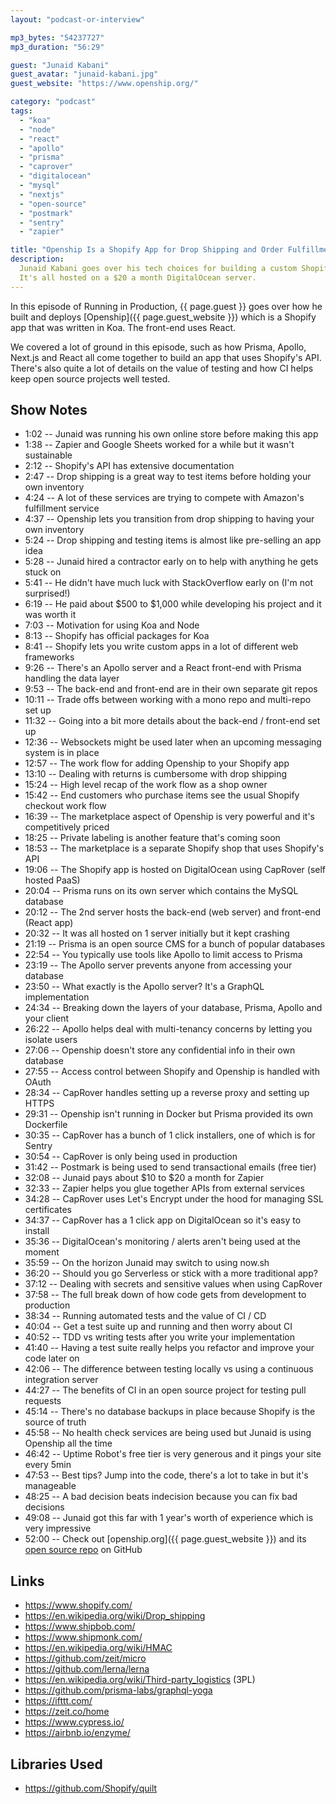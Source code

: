 ```yaml
---
layout: "podcast-or-interview"

mp3_bytes: "54237727"
mp3_duration: "56:29"

guest: "Junaid Kabani"
guest_avatar: "junaid-kabani.jpg"
guest_website: "https://www.openship.org/"

category: "podcast"
tags:
  - "koa"
  - "node"
  - "react"
  - "apollo"
  - "prisma"
  - "caprover"
  - "digitalocean"
  - "mysql"
  - "nextjs"
  - "open-source"
  - "postmark"
  - "sentry"
  - "zapier"

title: "Openship Is a Shopify App for Drop Shipping and Order Fulfillment"
description:
  Junaid Kabani goes over his tech choices for building a custom Shopify app.
  It's all hosted on a $20 a month DigitalOcean server.
---
```


In this episode of Running in Production, {{ page.guest }} goes over how he
built and deploys [Openship]({{ page.guest_website }}) which is a Shopify app
that was written in Koa. The front-end uses React.

We covered a lot of ground in this episode, such as how Prisma, Apollo, Next.js
and React all come together to build an app that uses Shopify's API. There's
also quite a lot of details on the value of testing and how CI helps keep open
source projects well tested.

## Show Notes

- 1:02 -- Junaid was running his own online store before making this app
- 1:38 -- Zapier and Google Sheets worked for a while but it wasn't sustainable
- 2:12 -- Shopify's API has extensive documentation
- 2:47 -- Drop shipping is a great way to test items before holding your own inventory
- 4:24 -- A lot of these services are trying to compete with Amazon's fulfillment service
- 4:37 -- Openship lets you transition from drop shipping to having your own inventory
- 5:24 -- Drop shipping and testing items is almost like pre-selling an app idea
- 5:28 -- Junaid hired a contractor early on to help with anything he gets stuck on
- 5:41 -- He didn't have much luck with StackOverflow early on (I'm not surprised!)
- 6:19 -- He paid about $500 to $1,000 while developing his project and it was worth it
- 7:03 -- Motivation for using Koa and Node
- 8:13 -- Shopify has official packages for Koa
- 8:41 -- Shopify lets you write custom apps in a lot of different web frameworks
- 9:26 -- There's an Apollo server and a React front-end with Prisma handling the data layer
- 9:53 -- The back-end and front-end are in their own separate git repos
- 10:11 -- Trade offs between working with a mono repo and multi-repo set up
- 11:32 -- Going into a bit more details about the back-end / front-end set up
- 12:36 -- Websockets might be used later when an upcoming messaging system is in place
- 12:57 -- The work flow for adding Openship to your Shopify app
- 13:10 -- Dealing with returns is cumbersome with drop shipping
- 15:24 -- High level recap of the work flow as a shop owner
- 15:42 -- End customers who purchase items see the usual Shopify checkout work flow
- 16:39 -- The marketplace aspect of Openship is very powerful and it's competitively priced
- 18:25 -- Private labeling is another feature that's coming soon
- 18:53 -- The marketplace is a separate Shopify shop that uses Shopify's API
- 19:06 -- The Shopify app is hosted on DigitalOcean using CapRover (self hosted PaaS)
- 20:04 -- Prisma runs on its own server which contains the MySQL database
- 20:12 -- The 2nd server hosts the back-end (web server) and front-end (React app)
- 20:32 -- It was all hosted on 1 server initially but it kept crashing
- 21:19 -- Prisma is an open source CMS for a bunch of popular databases
- 22:54 -- You typically use tools like Apollo to limit access to Prisma
- 23:19 -- The Apollo server prevents anyone from accessing your database
- 23:50 -- What exactly is the Apollo server? It's a GraphQL implementation
- 24:34 -- Breaking down the layers of your database, Prisma, Apollo and your client
- 26:22 -- Apollo helps deal with multi-tenancy concerns by letting you isolate users
- 27:06 -- Openship doesn't store any confidential info in their own database
- 27:55 -- Access control between Shopify and Openship is handled with OAuth
- 28:34 -- CapRover handles setting up a reverse proxy and setting up HTTPS
- 29:31 -- Openship isn't running in Docker but Prisma provided its own Dockerfile
- 30:35 -- CapRover has a bunch of 1 click installers, one of which is for Sentry
- 30:54 -- CapRover is only being used in production
- 31:42 -- Postmark is being used to send transactional emails (free tier)
- 32:08 -- Junaid pays about $10 to $20 a month for Zapier
- 32:33 -- Zapier helps you glue together APIs from external services
- 34:28 -- CapRover uses Let's Encrypt under the hood for managing SSL certificates
- 34:37 -- CapRover has a 1 click app on DigitalOcean so it's easy to install
- 35:36 -- DigitalOcean's monitoring / alerts aren't being used at the moment
- 35:59 -- On the horizon Junaid may switch to using now.sh
- 36:20 -- Should you go Serverless or stick with a more traditional app?
- 37:12 -- Dealing with secrets and sensitive values when using CapRover
- 37:58 -- The full break down of how code gets from development to production
- 38:34 -- Running automated tests and the value of CI / CD
- 40:04 -- Get a test suite up and running and then worry about CI
- 40:52 -- TDD vs writing tests after you write your implementation
- 41:40 -- Having a test suite really helps you refactor and improve your code later on
- 42:06 -- The difference between testing locally vs using a continuous integration server
- 44:27 -- The benefits of CI in an open source project for testing pull requests
- 45:14 -- There's no database backups in place because Shopify is the source of truth
- 45:58 -- No health check services are being used but Junaid is using Openship all the time
- 46:42 -- Uptime Robot's free tier is very generous and it pings your site every 5min
- 47:53 -- Best tips? Jump into the code, there's a lot to take in but it's manageable
- 48:25 -- A bad decision beats indecision because you can fix bad decisions
- 49:08 -- Junaid got this far with 1 year's worth of experience which is very impressive
- 52:00 -- Check out [openship.org]({{ page.guest_website }}) and its [open source repo](https://github.com/openshiporg/openship) on GitHub

## Links

- <https://www.shopify.com/>
- <https://en.wikipedia.org/wiki/Drop_shipping>
- <https://www.shipbob.com/>
- <https://www.shipmonk.com/>
- <https://en.wikipedia.org/wiki/HMAC>
- <https://github.com/zeit/micro>
- <https://github.com/lerna/lerna>
- <https://en.wikipedia.org/wiki/Third-party_logistics> (3PL)
- <https://github.com/prisma-labs/graphql-yoga>
- <https://ifttt.com/>
- <https://zeit.co/home>
- <https://www.cypress.io/>
- <https://airbnb.io/enzyme/>

## Libraries Used

- <https://github.com/Shopify/quilt>
